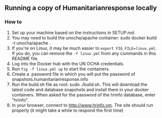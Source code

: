 
## Running a copy of Humanitarianresponse locally

### How to

1. Set up your machine based on the instructions in SETUP.md.
1. You may need to build the unocha/apache container: sudo docker build -t unocha/apache .
1. If you're on Linux, it may be much easier to `export FIG_FILE=linux.yml`. If you do, you can remove the `-f linux.yml` from any commands in this README file.
1. Log into the Docker hub with the UN OCHA credentials.
1. Run `fig -f linux.yml up` to start the containers.
1. Create a .password file in which you will put the password of snapshots.humanitarianresponse.info
1. Run the build.sh file as root: sudo ./build.sh. This will download the latest code and database snapshots and install them in your docker containers. When asked for the password of the hrinfo database, enter "hrinfo".
1. In your browser, connect to http://www.hrinfo.vm. The site should run properly (it might take a while to respond the first time)
